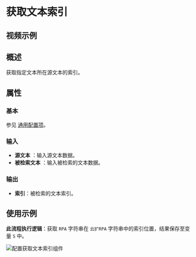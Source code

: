 # 获取文本索引

## 视频示例

## 概述

获取指定文本所在源文本的索引。

## 属性

### 基本

参见 [通用配置项](../../Appendix/CommonConfigurationItems.md)。

### 输入

- **源文本** ：输入源文本数据。
- **被检索文本** ：输入被检索的文本数据。

### 输出

- **索引**：被检索的文本索引。

## 使用示例

**此流程执行逻辑**：获取 `RPA` 字符串在 `云扩RPA` 字符串中的索引位置，结果保存至变量 `S` 中。

![配置获取文本索引组件](https://docimages.blob.core.chinacloudapi.cn/images/Activities/getindexoftext20210809.png)

